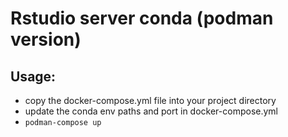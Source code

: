 # Rstudio server conda (podman version)

## Usage:

 * copy the docker-compose.yml file into your project directory
 * update the conda env paths and port in docker-compose.yml
 * `podman-compose up`

